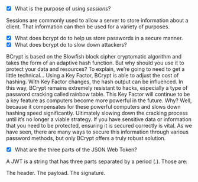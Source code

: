 - [x] What is the purpose of using _sessions_?

Sessions are commonly used to allow a server to store information about a client. That information can then be used for a variety of purposes.

- [x] What does bcrypt do to help us store passwords in a secure manner.
- [x] What does bcrypt do to slow down attackers?

BCrypt is based on the Blowfish block cipher cryptomatic algorithm and takes the form of an adaptive hash function. But why should you use it to protect your data and resources? To explain, we’re going to need to get a little technical…
Using a Key Factor, BCrypt is able to adjust the cost of hashing. With Key Factor changes, the hash output can be influenced. In this way, BCrypt remains extremely resistant to hacks, especially a type of password cracking called rainbow table.
This Key Factor will continue to be a key feature as computers become more powerful in the future. Why? Well, because it compensates for these powerful computers and slows down hashing speed significantly. Ultimately slowing down the cracking process until it’s no longer a viable strategy.
If you have sensitive data or information that you need to be protected, ensuring it is secured correctly is vital. As we have seen, there are many ways to secure this information through various password methods, but only BCrypt offers a truly robust solution.



- [x] What are the three parts of the JSON Web Token?

A JWT is a string that has three parts separated by a period (.). Those are:

The header.
The payload.
The signature.